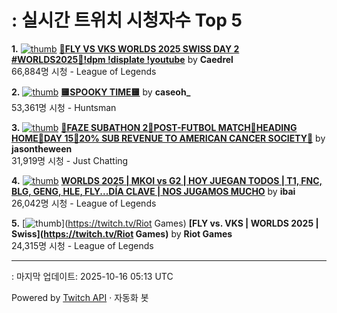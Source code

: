 # : 실시간 트위치 시청자수 Top 5

**1.** [![thumb](https://static-cdn.jtvnw.net/previews-ttv/live_user_caedrel-320x180.jpg)](https://twitch.tv/Caedrel)
**[🔴FLY VS VKS WORLDS 2025 SWISS DAY 2 #WORLDS2025🔴!dpm !displate !youtube](https://twitch.tv/Caedrel)** by **Caedrel**<br>66,884명 시청  - League of Legends

**2.** [![thumb](https://static-cdn.jtvnw.net/previews-ttv/live_user_caseoh_-320x180.jpg)](https://twitch.tv/caseoh_)
**[🟨SPOOKY TIME🟨](https://twitch.tv/caseoh_)** by **caseoh_**<br>53,361명 시청  - Huntsman

**3.** [![thumb](https://static-cdn.jtvnw.net/previews-ttv/live_user_jasontheween-320x180.jpg)](https://twitch.tv/jasontheween)
**[🔴FAZE SUBATHON 2🔴POST-FUTBOL MATCH🔴HEADING HOME🔴DAY 15🔴20% SUB REVENUE TO AMERICAN CANCER SOCIETY🔴](https://twitch.tv/jasontheween)** by **jasontheween**<br>31,919명 시청  - Just Chatting

**4.** [![thumb](https://static-cdn.jtvnw.net/previews-ttv/live_user_ibai-320x180.jpg)](https://twitch.tv/ibai)
**[WORLDS 2025 | MKOI vs G2 | HOY JUEGAN TODOS | T1, FNC, BLG, GENG, HLE, FLY...DÍA CLAVE | NOS JUGAMOS MUCHO](https://twitch.tv/ibai)** by **ibai**<br>26,042명 시청  - League of Legends

**5.** [![thumb](https://static-cdn.jtvnw.net/previews-ttv/live_user_riotgames-320x180.jpg)](https://twitch.tv/Riot Games)
**[FLY vs. VKS | WORLDS 2025 | Swiss](https://twitch.tv/Riot Games)** by **Riot Games**<br>24,315명 시청  - League of Legends


---
: 마지막 업데이트: 2025-10-16 05:13 UTC

Powered by [Twitch API](https://dev.twitch.tv/docs/api/reference) · 자동화 봇